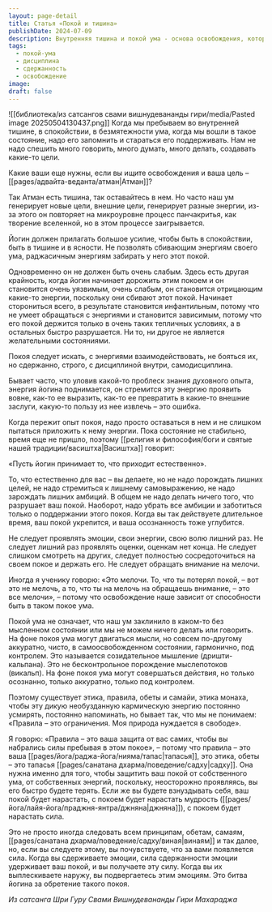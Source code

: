 ```yaml
---
layout: page-detail
title: Статья «Покой и тишина»
publishDate: 2024-07-09
description: Внутренняя тишина и покой ума - основа освобождения, которую нужно беречь и укреплять, избегая лишних целей, эмоций и амбиций. Не стоит становиться уязвимым или инфантильным, покой должен сочетаться с дисциплиной и умением взаимодействовать с энергиями. Следование этике и обетам защищает этот покой, а сдержанность и самоконтроль ведут к росту мудрости и внутренней силы.
tags:
  - покой-ума
  - дисциплина
  - сдержанность
  - освобождение
image: 
draft: false
---
```

![[библиотека/из сатсангов свами вишнудевананды гири/media/Pasted image 20250504130437.png]]
 Когда мы пребываем во внутренней тишине, в спокойствии, в безмятежности ума, когда мы вошли в такое состояние, надо его запомнить и стараться его поддерживать. Нам не надо спешить много говорить, много думать, много делать, создавать какие-то цели.

 Какие ваши еще нужны, если вы ищите освобождения и ваша цель – [[pages/адвайта-веданта/атман|Атман]]?

 Так Атман есть тишина, так оставайтесь в нем. Но часто наш ум генерирует новые цели, внешние цели, генерирует разные энергии, из-за этого он повторяет на микроуровне процесс панчакритья, как творение вселенной, но в этом процессе заигрывается.

 Йогин должен прилагать большое усилие, чтобы быть в спокойствии, быть в тишине и в ясности. Не позволять сбивающим энергиям своего ума, раджасичным энергиям забирать у него этот покой.

 Одновременно он не должен быть очень слабым. Здесь есть другая крайность, когда йогин начинает дорожить этим покоем и он становится очень уязвимым, очень слабым, он становится отрицающим какие-то энергии, поскольку они сбивают этот покой. Начинает сторониться всего, в результате становится инфантильным, потому что не умеет обращаться с энергиями и становится зависимым, потому что его покой держится только в очень таких тепличных условиях, а в остальных быстро разрушается. Ни то, ни другое не является желательными состояниями.

 Покоя следует искать, с энергиями взаимодействовать, не бояться их, но сдержанно, строго, с дисциплиной внутри, самодисциплина.

 Бывает часто, что уловив какой-то проблеск знания духовного опыта, энергия йогина поднимается, он стремится эту энергию проявить вовне, как-то ее выразить, как-то ее превратить в какие-то внешние заслуги, какую-то пользу из нее извлечь – это ошибка.

 Когда пережит опыт покоя, надо просто оставаться в нем и не слишком пытаться приложить к нему энергии. Пока состояние не стабильно, время еще не пришло, поэтому [[религия и философия/боги и святые нашей традиции/васиштха|Васиштха]] говорит:

 «Пусть йогин принимает то, что приходит естественно».

 То, что естественно для вас – вы делаете, но не надо порождать лишних целей, не надо стремиться к лишнему самовыражению, не надо зарождать лишних амбиций. В общем не надо делать ничего того, что разрушает ваш покой. Наоборот, надо убрать все амбиции и заботиться только о поддержании этого покоя. Когда вы так действуете длительное время, ваш покой укрепится, и ваша осознанность тоже углубится.

 Не следует проявлять эмоции, свои энергии, свою волю лишний раз. Не следует лишний раз проявлять оценки, оценкам нет конца. Не следует слишком смотреть на других, следует полностью сосредоточиться на своем покое и держать его. Не следует обращать внимание на мелочи.

 Иногда я ученику говорю: «Это мелочи. То, что ты потерял покой, – вот это не мелочь, а то, что ты на мелочь на обращаешь внимание, – это все мелочи», – потому что освобождение наше зависит от способности быть в таком покое ума.

 Покой ума не означает, что наш ум заклинило в каком-то без мысленном состоянии или мы не можем ничего делать или говорить. На фоне покоя ума могут двигаться мысли, но совсем по-другому аккуратно, чисто, в самоосвобожденном состоянии, гармонично, под контролем. Это называется созидательное мышление (дришти-кальпана). Это не бесконтрольное порождение мыслепотоков (викальп). На фоне покоя ума могут совершаться действия, но только осознанно, только аккуратно, только под контролем.

 Поэтому существует этика, правила, обеты и самайи, этика монаха, чтобы эту дикую необузданную кармическую энергию постоянно усмирять, постоянно напоминать, но бывает так, что мы не понимаем: «Правила – это ограничения. Моя природа нуждается в свободе».

 Я говорю: «Правила – это ваша защита от вас самих, чтобы вы набрались силы пребывая в этом покое», – потому что правила – это ваша [[pages/йога/раджа-йога/нияма/тапас|тапасья]], это этика, обеты – это тапасья [[pages/санатана дхарма/поведение/садху|садху]]. Она нужна именно для того, чтобы защитить ваш покой от собственного ума, от собственных энергий, поскольку, неосторожно проявляясь, вы его быстро будете терять. Если же вы будете взнуздывать себя, ваш покой будет нарастать, с покоем будет нарастать мудрость ([[pages/йога/лайя-йога/праджня-янтра/джняна|джняна]]), с покоем будет нарастать сила.

 Это не просто иногда следовать всем принципам, обетам, самаям, [[pages/санатана дхарма/поведение/садху/виная|винаям]] и так далее, но, если вы следуете этому, вы почувствуете, что за вами появляется сила. Когда вы сдерживаете эмоции, сила сдержанности эмоции удерживает ваш покой, и вы получаете эту силу. Когда вы их выплескиваете наружу, вы подвергаетесь этим эмоциям. Это битва йогина за обретение такого покоя.

*Из сатсанга Шри Гуру Свами Вишнудевананды Гири Махараджа*